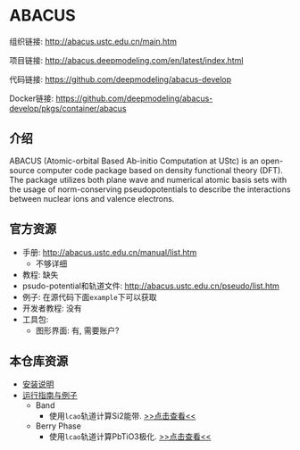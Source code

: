 # ABACUS 

组织链接: http://abacus.ustc.edu.cn/main.htm

项目链接: http://abacus.deepmodeling.com/en/latest/index.html

代码链接: https://github.com/deepmodeling/abacus-develop

Docker链接: https://github.com/deepmodeling/abacus-develop/pkgs/container/abacus

## 介绍
ABACUS (Atomic-orbital Based Ab-initio Computation at UStc) is an open-source computer code package based on density functional theory (DFT). The package utilizes both plane wave and numerical atomic basis sets with the usage of norm-conserving pseudopotentials to describe the interactions between nuclear ions and valence electrons. 

## 官方资源
- 手册: http://abacus.ustc.edu.cn/manual/list.htm
  - 不够详细
- 教程: 缺失
- psudo-potential和轨道文件: http://abacus.ustc.edu.cn/pseudo/list.htm
- 例子: 在源代码下面`example`下可以获取
- 开发者教程: 没有
- 工具包: 
  - 图形界面: 有, 需要账户?

## 本仓库资源

- [安装说明](./01_install.md)
- [运行指南与例子](./02_example.md)
  - Band 
    - 使用`lcao`轨道计算Si2能带. [>>点击查看<<](./example_ref/band/lcao_Si2/README.md)
  - Berry Phase 
    - 使用`lcao`轨道计算PbTiO3极化. [>>点击查看<<](./example_ref/berryphase/lcao_PbTiO3/README.md)